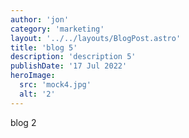 ```yaml
---
author: 'jon'
category: 'marketing'
layout: '../../layouts/BlogPost.astro'
title: 'blog 5'
description: 'description 5'
publishDate: '17 Jul 2022'
heroImage:
  src: 'mock4.jpg'
  alt: '2'
---
```


blog 2
